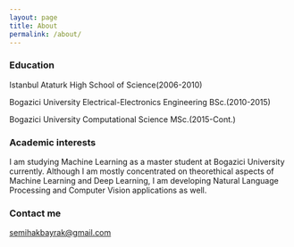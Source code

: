 ```yaml
---
layout: page
title: About
permalink: /about/
---
```


### Education

Istanbul Ataturk High School of Science(2006-2010)

Bogazici University Electrical-Electronics Engineering BSc.(2010-2015)

Bogazici University Computational Science MSc.(2015-Cont.)

### Academic interests

I am studying Machine Learning as a master student at Bogazici University currently. Although I am mostly concentrated on theorethical aspects of Machine Learning and Deep Learning, I am developing Natural Language Processing and Computer Vision applications as well.

### Contact me

[semihakbayrak@gmail.com](mailto:email@domain.com)
